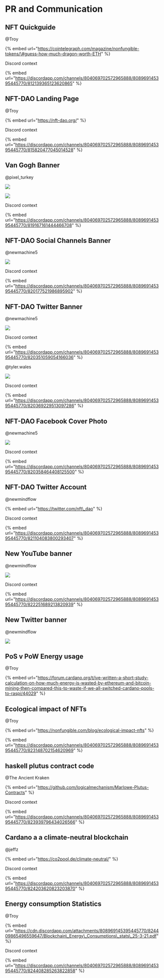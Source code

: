 # PR and Communication

## NFT Quickguide

@Troy

{% embed url="https://cointelegraph.com/magazine/nonfungible-tokens/\#guess-how-much-dragon-worth-ETH" %}

Discord context

{% embed url="https://discordapp.com/channels/804069702572965888/808969145395445770/812139365123620865" %}

## NFT-DAO Landing Page

@Troy

{% embed url="https://nft-dao.org/" %}

Discord context

{% embed url="https://discordapp.com/channels/804069702572965888/808969145395445770/815820477045014528" %}

## Van Gogh Banner

@pixel\_turkey

![](https://cdn.discordapp.com/attachments/808969145395445770/819167161078775833/shared-with-nftdao.png)

![](https://cdn.discordapp.com/attachments/808969145395445770/819172613984878592/nftdao-without-cardano.png)

Discord context

{% embed url="https://discordapp.com/channels/804069702572965888/808969145395445770/819167161444466708" %}

## NFT-DAO Social Channels Banner

@newmachine5

![](https://cdn.discordapp.com/attachments/808969145395445770/820177521844813864/NFT-DAO_YouTube_Channel_Art.jpg)

Discord context

{% embed url="https://discordapp.com/channels/804069702572965888/808969145395445770/820177521986895902" %}

## NFT-DAO Twitter Banner

@newmachine5

![](https://cdn.discordapp.com/attachments/808969145395445770/820351058911166464/NFT-Dao_Twitter_BannerS.jpg)

Discord context

{% embed url="https://discordapp.com/channels/804069702572965888/808969145395445770/820351059054166036" %}

@tyler.wales

![](https://cdn.discordapp.com/attachments/808969145395445770/820369228988284948/Screenshot_2021-03-13_at_10.53.13_AM.png)

Discord context

{% embed url="https://discordapp.com/channels/804069702572965888/808969145395445770/820369229513097286" %}

## NFT-DAO Facebook Cover Photo

@newmachine5

![](https://cdn.discordapp.com/attachments/808969145395445770/820358463905333278/NFT-DAO_Facebook_Cover_Photo.jpg)

Discord context

{% embed url="https://discordapp.com/channels/804069702572965888/808969145395445770/820358464408125500" %}

## NFT-DAO Twitter Account

@newmindflow

{% embed url="https://twitter.com/nft\_dao" %}

Discord context

{% embed url="https://discordapp.com/channels/804069702572965888/808969145395445770/821104083800293407" %}

## New YouTube banner

@newmindflow

![](https://cdn.discordapp.com/attachments/808969145395445770/822251689024290856/NFT-DAO_YouTube_Channel_Art-Resized1.jpg)

Discord context

{% embed url="https://discordapp.com/channels/804069702572965888/808969145395445770/822251689213820939" %}

## New Twitter banner

@newmindflow

![](https://cdn.discordapp.com/attachments/808969145395445770/822251813004640266/NFT-Dao_Twitter_Banner_-_Remade.jpg)

## PoS v PoW Energy usage

@Troy

{% embed url="https://forum.cardano.org/t/ive-written-a-short-study-calculation-on-how-much-energy-is-wasted-by-ethereum-and-bitcoin-mining-then-compared-this-to-waste-if-we-all-switched-cardano-pools-to-raspi/44029" %}

## Ecological impact of NFTs

@Troy

{% embed url="https://nonfungible.com/blog/ecological-impact-nfts" %}

{% embed url="https://discordapp.com/channels/804069702572965888/808969145395445770/823148702154620969" %}

## haskell plutus contract code

@The Ancient Kraken

{% embed url="https://github.com/logicalmechanism/Marlowe-Plutus-Contracts" %}

Discord context

{% embed url="https://discordapp.com/channels/804069702572965888/808969145395445770/823939796434026566" %}

## Cardano a a climate-neutral blockchain

@jeffz

{% embed url="https://co2pool.de/climate-neutral/" %}

Discord context

{% embed url="https://discordapp.com/channels/804069702572965888/808969145395445770/824203620823203870" %}

## Energy consumption Statistics

@Troy

{% embed url="https://cdn.discordapp.com/attachments/808969145395445770/824409865496559647/Blockchain\_Energy\_Consumptions\_stats\_25-3-21.pdf" %}

Discord context

{% embed url="https://discordapp.com/channels/804069702572965888/808969145395445770/824408285263822858" %}



